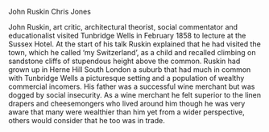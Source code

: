 John Ruskin
Chris Jones

John Ruskin, art critic, architectural theorist, social commentator and educationalist visited Tunbridge Wells in February 1858 to lecture at the Sussex Hotel. At the start of his talk Ruskin explained that he had visited the town, which he called ‘my Switzerland’, as a child and recalled climbing on sandstone cliffs of stupendous height above the common.
Ruskin had grown up in Herne Hill South London a suburb that had much in common with Tunbridge Wells a picturesque setting and a population of wealthy commercial incomers. His father was a successful wine merchant but was dogged by social insecurity. As a wine merchant he felt superior to the linen drapers and cheesemongers who lived around him though he was very aware that many were wealthier than him yet from a wider perspective, others would consider that he too was in trade.
